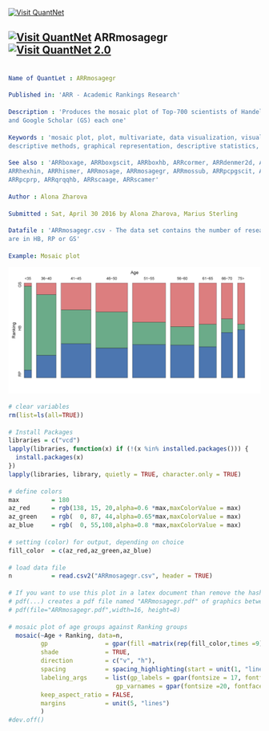 
[<img src="https://github.com/QuantLet/Styleguide-and-Validation-procedure/blob/master/pictures/banner.png" alt="Visit QuantNet">](http://quantlet.de/index.php?p=info)

## [<img src="https://github.com/QuantLet/Styleguide-and-Validation-procedure/blob/master/pictures/qloqo.png" alt="Visit QuantNet">](http://quantlet.de/) **ARRmosagegr** [<img src="https://github.com/QuantLet/Styleguide-and-Validation-procedure/blob/master/pictures/QN2.png" width="60" alt="Visit QuantNet 2.0">](http://quantlet.de/d3/ia)


```yaml

Name of QuantLet : ARRmosagegr

Published in: 'ARR - Academic Rankings Research'

Description : 'Produces the mosaic plot of Top-700 scientists of Handelsblatt (HB), RePEc (RP) 
and Google Scholar (GS) each one'

Keywords : 'mosaic plot, plot, multivariate, data visualization, visualization, analysis, 
descriptive methods, graphical representation, descriptive statistics, descriptive, multivariate analysis '

See also : 'ARRboxage, ARRboxgscit, ARRboxhb, ARRcormer, ARRdenmer2d, ARRdenmer3d, ARRhexage, ARRhexcit, 
ARRhexhin, ARRhismer, ARRmosage, ARRmosagegr, ARRmossub, ARRpcpgscit, ARRpcphb, ARRpcpmer, 
ARRpcprp, ARRqrqqhb, ARRscaage, ARRscamer'

Author : Alona Zharova

Submitted : Sat, April 30 2016 by Alona Zharova, Marius Sterling

Datafile : 'ARRmosagegr.csv - The data set contains the number of researchers of certain age classes who 
are in HB, RP or GS'

Example: Mosaic plot
```

![Picture1](ARRmosagegr.jpg)


```r
# clear variables
rm(list=ls(all=TRUE))

# Install Packages
libraries = c("vcd")
lapply(libraries, function(x) if (!(x %in% installed.packages())) {
  install.packages(x)
})
lapply(libraries, library, quietly = TRUE, character.only = TRUE)

# define colors
max         = 180
az_red      = rgb(138, 15, 20,alpha=0.6 *max,maxColorValue = max)
az_green    = rgb(  0, 87, 44,alpha=0.65*max,maxColorValue = max)
az_blue     = rgb(  0, 55,108,alpha=0.8 *max,maxColorValue = max)

# setting (color) for output, depending on choice
fill_color  = c(az_red,az_green,az_blue)

# load data file
n           = read.csv2("ARRmosagegr.csv", header = TRUE)

# If you want to use this plot in a latex document than remove the hash-symbols infront of pdf(...) and dev.off()!
# pdf(...) creates a pdf file named "ARRmosagegr.pdf" of graphics between pdf(...) and dev.off() 
# pdf(file="ARRmosagegr.pdf",width=16, height=8)

# mosaic plot of age groups against Ranking groups
  mosaic(~Age + Ranking, data=n, 
         gp                = gpar(fill =matrix(rep(fill_color,times =9),ncol=3,byrow = T),col = 9), # coloring so that all HB, GS and RP are colored the same
         shade             = TRUE,                                                                  # coloring according to gp
         direction         = c("v", "h"),                                                           # setting the axis 
         spacing           = spacing_highlighting(start = unit(1, "lines")),                        # spacing between age groups
         labeling_args     = list(gp_labels = gpar(fontsize = 17, fontface = 1),
                              gp_varnames = gpar(fontsize =20, fontface = 1)),						# settings for the axis labels (font, fontsize)
         keep_aspect_ratio = FALSE,                                                                 # allowing different length and width of plot, here fitted to pdf size
         margins           = unit(5, "lines")                                                       # spacing from margins
         )
#dev.off()

```
